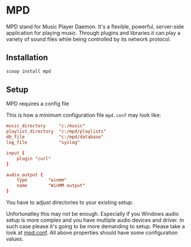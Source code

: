 # MPD

MPD stand for Music Player Daemon. It's a flexible, powerful, server-side application for playing music. Through plugins and libraries it can play a variety of sound files while being controlled by its network protocol.

## Installation

```sh
scoop install mpd
```

## Setup

MPD requires a config file

This is how a minimum configuration file `mpd.conf` may look like:

```conf
music_directory		"c:/music"
playlist_directory  "c:/mpd/playlists"
db_file				"c:/mpd/database"
log_file			"syslog"

input {
	plugin "curl"
}

audio_output {
	type		"winmm"
	name		"WinMM output"
}
```

You have to adjust directories to your existing setup.

Unfortunatley this may not be enough. Especially if you Windows audio setup is more complex and you have multiple audio devices and driver. In such case please it's going to be more demanding to setup. Please take a look at [mpd.conf](mpd.conf). All above properties should have some configuration values.
